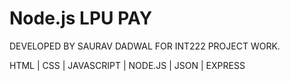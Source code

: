 # Node.js LPU PAY 

DEVELOPED BY SAURAV DADWAL FOR INT222 PROJECT WORK. 

HTML |
CSS |
JAVASCRIPT |
NODE.JS |
JSON |
EXPRESS
